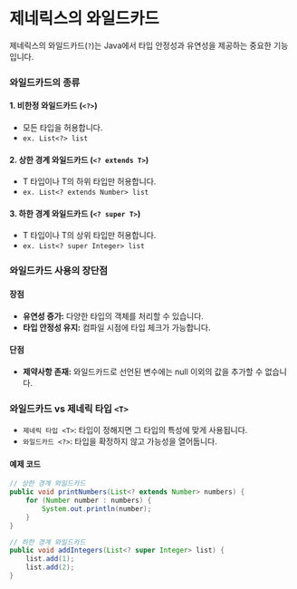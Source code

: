 # 제네릭스의 와일드카드

제네릭스의 와일드카드(`?`)는 Java에서 타입 안정성과 유연성을 제공하는 중요한 기능입니다.

### 와일드카드의 종류

#### 1. 비한정 와일드카드 (`<?>`)

- 모든 타입을 허용합니다.
- `ex. List<?> list`

#### 2. 상한 경계 와일드카드 (`<? extends T>`)

- T 타입이나 T의 하위 타입만 허용합니다.
- `ex. List<? extends Number> list`

#### 3. 하한 경계 와일드카드 (`<? super T>`)

- T 타입이나 T의 상위 타입만 허용합니다.
- `ex. List<? super Integer> list`

### 와일드카드 사용의 장단점

#### 장점

- **유연성 증가:** 다양한 타입의 객체를 처리할 수 있습니다.
- **타입 안정성 유지:** 컴파일 시점에 타입 체크가 가능합니다.

#### 단점

- **제약사항 존재:** 와일드카드로 선언된 변수에는 null 이외의 값을 추가할 수 없습니다.

### 와일드카드 vs 제네릭 타입 `<T>`

- `제네릭 타입 <T>`: 타입이 정해지면 그 타입의 특성에 맞게 사용됩니다.
- `와일드카드 <?>`: 타입을 확정하지 않고 가능성을 열어둡니다.

#### 예제 코드

```java
// 상한 경계 와일드카드
public void printNumbers(List<? extends Number> numbers) {
    for (Number number : numbers) {
        System.out.println(number);
    }
}

// 하한 경계 와일드카드
public void addIntegers(List<? super Integer> list) {
    list.add(1);
    list.add(2);
}
```
